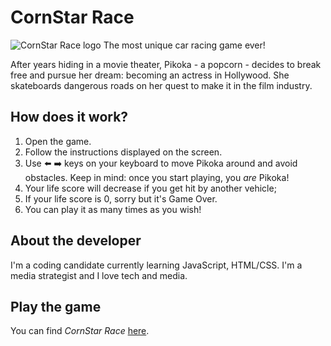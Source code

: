 ﻿# CornStar Race

![CornStar Race logo](https://img.freepik.com/free-vector/delicious-fast-food_24877-57133.jpg?size=338&ext=jpg)
The most unique car racing game ever!

After years hiding in a movie theater, Pikoka - a popcorn - decides to break free and pursue her dream: becoming an actress in Hollywood. She skateboards dangerous roads on her quest to make it in the film industry.

## How does it work?

1.  Open the game.
2.  Follow the instructions displayed on the screen.
3.  Use ⬅️ ➡️ keys on your keyboard to move Pikoka around and avoid obstacles. Keep in mind: once you start playing, you _are_ Pikoka!
4.  Your life score will decrease if you get hit by another vehicle;
5.  If your life score is 0, sorry but it's Game Over.
6.  You can play it as many times as you wish!

## About the developer

I'm a coding candidate currently learning JavaScript, HTML/CSS. I'm a media strategist and I love tech and media.

## Play the game

You can find _CornStar Race_ [here](www.github.com).
